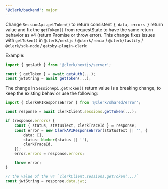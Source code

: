 ```yaml
---
'@clerk/backend': major
---
```


Change `SessionApi.getToken()` to return consistent `{ data, errors }` return value 
and fix the `getToken()` from requestState to have the same return behavior as v4 
(return Promise<string> or throw error).
This change fixes issues with `getToken()` in `@clerk/nextjs` / `@clerk/remix` / `@clerk/fastify` / `@clerk/sdk-node` / `gatsby-plugin-clerk`:

Example:
```typescript
import { getAuth } from '@clerk/nextjs/server';

const { getToken } = await getAuth(...);
const jwtString = await getToken(...);
```

The change in `SessionApi.getToken()` return value is a breaking change, to keep the existing behavior use the following:
```typescript
import { ClerkAPIResponseError } from '@clerk/shared/error';

const response = await clerkClient.sessions.getToken(...);

if (response.errors) {
    const { status, statusText, clerkTraceId } = response;
    const error = new ClerkAPIResponseError(statusText || '', {
        data: [],
        status: Number(status || ''),
        clerkTraceId,
    });
    error.errors = response.errors;

    throw error;
}

// the value of the v4 `clerkClient.sessions.getToken(...)`
const jwtString = response.data.jwt;
```
